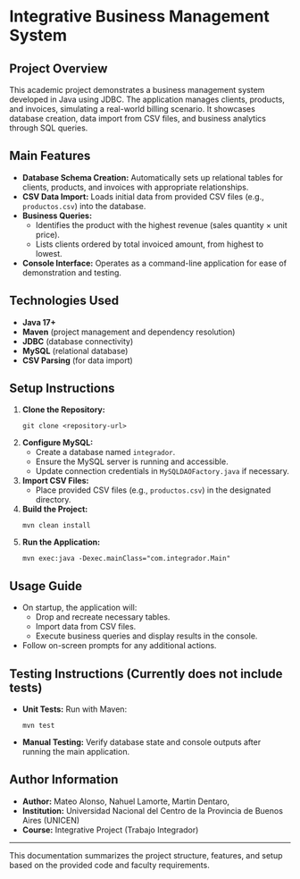 # Integrative Business Management System

## Project Overview
This academic project demonstrates a business management system developed in Java using JDBC. The application manages clients, products, and invoices, simulating a real-world billing scenario. It showcases database creation, data import from CSV files, and business analytics through SQL queries.

## Main Features
- **Database Schema Creation:** Automatically sets up relational tables for clients, products, and invoices with appropriate relationships.
- **CSV Data Import:** Loads initial data from provided CSV files (e.g., `productos.csv`) into the database.
- **Business Queries:**
  - Identifies the product with the highest revenue (sales quantity × unit price).
  - Lists clients ordered by total invoiced amount, from highest to lowest.
- **Console Interface:** Operates as a command-line application for ease of demonstration and testing.

## Technologies Used
- **Java 17+**
- **Maven** (project management and dependency resolution)
- **JDBC** (database connectivity)
- **MySQL** (relational database)
- **CSV Parsing** (for data import)

## Setup Instructions
1. **Clone the Repository:**
   ```
   git clone <repository-url>
   ```
2. **Configure MySQL:**
   - Create a database named `integrador`.
   - Ensure the MySQL server is running and accessible.
   - Update connection credentials in `MySQLDAOFactory.java` if necessary.
3. **Import CSV Files:**
   - Place provided CSV files (e.g., `productos.csv`) in the designated directory.
4. **Build the Project:**
   ```
   mvn clean install
   ```
5. **Run the Application:**
   ```
   mvn exec:java -Dexec.mainClass="com.integrador.Main"
   ```

## Usage Guide
- On startup, the application will:
  - Drop and recreate necessary tables.
  - Import data from CSV files.
  - Execute business queries and display results in the console.
- Follow on-screen prompts for any additional actions.

## Testing Instructions (Currently does not include tests)
- **Unit Tests:** Run with Maven:
  ```
  mvn test
  ```
- **Manual Testing:** Verify database state and console outputs after running the main application.

## Author Information
- **Author:** Mateo Alonso, Nahuel Lamorte, Martin Dentaro, 
- **Institution:** Universidad Nacional del Centro de la Provincia de Buenos Aires (UNICEN)
- **Course:** Integrative Project (Trabajo Integrador)

---

This documentation summarizes the project structure, features, and setup based on the provided code and faculty requirements.

